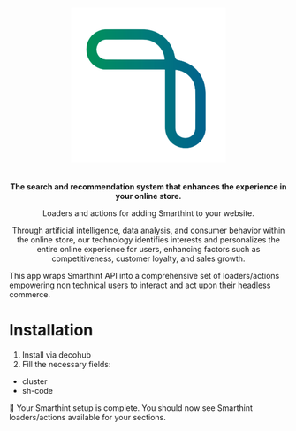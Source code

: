 <h1>
  <p align="center">
    <a href="https://www.smarthint.co/">
      <img alt="Smarthint" src="https://raw.githubusercontent.com/IncognitaDev/apps/smarthint/smarthint/logo.png" width="280" />
    </a>
  </p>
</h1>

<p align="center">
  <strong>
    The search and recommendation system that enhances the experience in your online store.
  </strong>
</p>
<p align="center">
  Loaders and actions for adding Smarthint to your website.
</p>

<p align="center">
Through artificial intelligence, data analysis, and consumer behavior within the online store, our technology identifies interests and personalizes the entire online experience for users, enhancing factors such as competitiveness, customer loyalty, and sales growth.
  
This app wraps Smarthint API into a comprehensive set of loaders/actions
empowering non technical users to interact and act upon their headless commerce.

</p>

# Installation

1. Install via decohub
2. Fill the necessary fields:
 - cluster
 - sh-code

🎉 Your Smarthint setup is complete. You should now see Smarthint
loaders/actions available for your sections.
